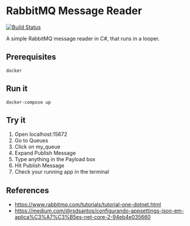 # RabbitMQ Message Reader

[![Build Status](https://dev.azure.com/neryluc/RabbitMQ%20Message%20Reader/_apis/build/status/RabbitMQ%20Message%20Reader-ASP.NET%20Core-CI?branchName=master)](https://dev.azure.com/neryluc/RabbitMQ%20Message%20Reader/_build/results?buildId=10)

A simple RabbitMQ message reader in C#, that runs in a looper.

## Prerequisites

````
docker
````

## Run it

````
docker-compose up 
````

## Try it

1) Open localhost:15672
2) Go to Queues
3) Click on my_queue
4) Expand Publish Message
5) Type anything in the Payload box
6) Hit Publish Message
7) Check your running app in the terminal

## References

- https://www.rabbitmq.com/tutorials/tutorial-one-dotnet.html
- https://medium.com/@rsdsantos/configurando-appsettings-json-em-aplica%C3%A7%C3%B5es-net-core-2-94eb4e035660
